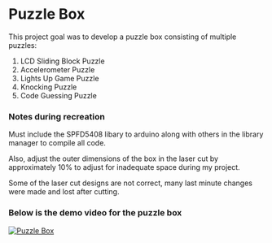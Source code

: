 # Puzzle Box

This project goal was to develop a puzzle box consisting of multiple puzzles:

1. LCD Sliding Block Puzzle
2. Accelerometer Puzzle
3. Lights Up Game Puzzle
4. Knocking Puzzle
5. Code Guessing Puzzle

### Notes during recreation

Must include the SPFD5408 libary to arduino along with others in the library manager to compile all code.

Also, adjust the outer dimensions of the box in the laser cut by approximately 10% to adjust for inadequate space during my project.

Some of the laser cut designs are not correct, many last minute changes were made and lost after cutting.


### Below is the demo video for the puzzle box
[![Puzzle Box](https://github.com/user-attachments/assets/235f8e2d-f5d6-48af-9129-0ca254126d2a)](https://www.youtube.com/watch?v=jFf0oDgVzTA)
